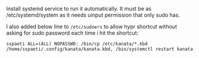 
Install systemd service to run it automatically. It must be as /etc/systemd/system as it needs uinput permission that only sudo has.

I also added below line to `/etc/sudoers` to allow hypr shortcut without asking for sudo password each time i hit the shortcut:

```
sspaeti ALL=(ALL) NOPASSWD: /bin/cp /etc/kanata/*.kbd /home/sspaeti/.config/kanata/kanata.kbd, /bin/systemctl restart kanata
```
